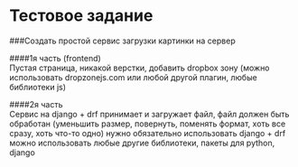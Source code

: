 # Тестовое задание

###Создать простой сервис загрузки картинки на сервер  

####1я часть (frontend)  
Пустая страница, никакой верстки, добавить dropbox зону (можно использовать dropzonejs.com или любой другой плагин, любые библиотеки js)

####2я часть  
Сервис на django + drf принимает и загружает файл, файл должен быть обработан (уменьшить размер, повернуть, поменять формат, хоть все сразу, хоть что-то одно)
нужно обязательно использовать django + drf
можно использовать любые другие библиотеки, пакеты для python, django 
